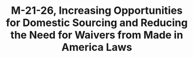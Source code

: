 ---
highlight: "false" 
title: "M-21-26, Increasing Opportunities for Domestic Sourcing and Reducing the Need for Waivers from Made in America Laws"
description: "Agencies must designate a Senior Accountable Official (SAO) to oversee implementation of Made in America laws and work with the new Made in America Office (MIAO) on waiver reviews and domestic sourcing strategies. MIAO will conduct phased-in reviews of certain waivers, beginning with non-availability and Jones Act waivers from CFO Act agencies. Agencies must provide standardized information to justify waivers."
url-link: "https://www.whitehouse.gov/wp-content/uploads/2021/06/M-21-26.pdf"
type: "PDF"
gov-only: "false"
is-external: "true"
publication-date: "January 01, 2021"
reading-time: "30"
resource-type: "Guidance"
filter: "p-filter"
audience: "contracts-acquisitions"
branded-offerings: "acquisition-policy-it-category"
---